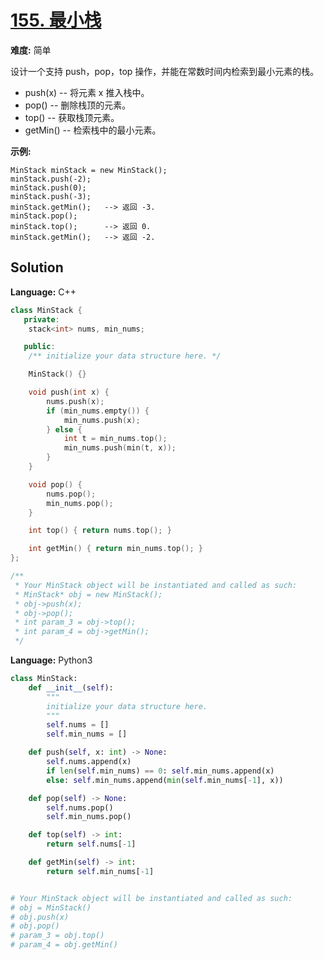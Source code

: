 # [155. 最小栈](https://leetcode-cn.com/problems/min-stack/)

**难度:** 简单

设计一个支持 push，pop，top 操作，并能在常数时间内检索到最小元素的栈。
- push(x) -- 将元素 x 推入栈中。
- pop() -- 删除栈顶的元素。
- top() -- 获取栈顶元素。
- getMin() -- 检索栈中的最小元素。

 **示例:** 

```
MinStack minStack = new MinStack();
minStack.push(-2);
minStack.push(0);
minStack.push(-3);
minStack.getMin();   --> 返回 -3.
minStack.pop();
minStack.top();      --> 返回 0.
minStack.getMin();   --> 返回 -2.
```

## Solution


**Language:** C++
```C++
class MinStack {
   private:
    stack<int> nums, min_nums;

   public:
    /** initialize your data structure here. */

    MinStack() {}

    void push(int x) {
        nums.push(x);
        if (min_nums.empty()) {
            min_nums.push(x);
        } else {
            int t = min_nums.top();
            min_nums.push(min(t, x));
        }
    }

    void pop() {
        nums.pop();
        min_nums.pop();
    }

    int top() { return nums.top(); }

    int getMin() { return min_nums.top(); }
};

/**
 * Your MinStack object will be instantiated and called as such:
 * MinStack* obj = new MinStack();
 * obj->push(x);
 * obj->pop();
 * int param_3 = obj->top();
 * int param_4 = obj->getMin();
 */

```

**Language:** Python3
```Python
class MinStack:
    def __init__(self):
        """
        initialize your data structure here.
        """
        self.nums = []
        self.min_nums = []

    def push(self, x: int) -> None:
        self.nums.append(x)
        if len(self.min_nums) == 0: self.min_nums.append(x)
        else: self.min_nums.append(min(self.min_nums[-1], x))

    def pop(self) -> None:
        self.nums.pop()
        self.min_nums.pop()

    def top(self) -> int:
        return self.nums[-1]

    def getMin(self) -> int:
        return self.min_nums[-1]


# Your MinStack object will be instantiated and called as such:
# obj = MinStack()
# obj.push(x)
# obj.pop()
# param_3 = obj.top()
# param_4 = obj.getMin()

```